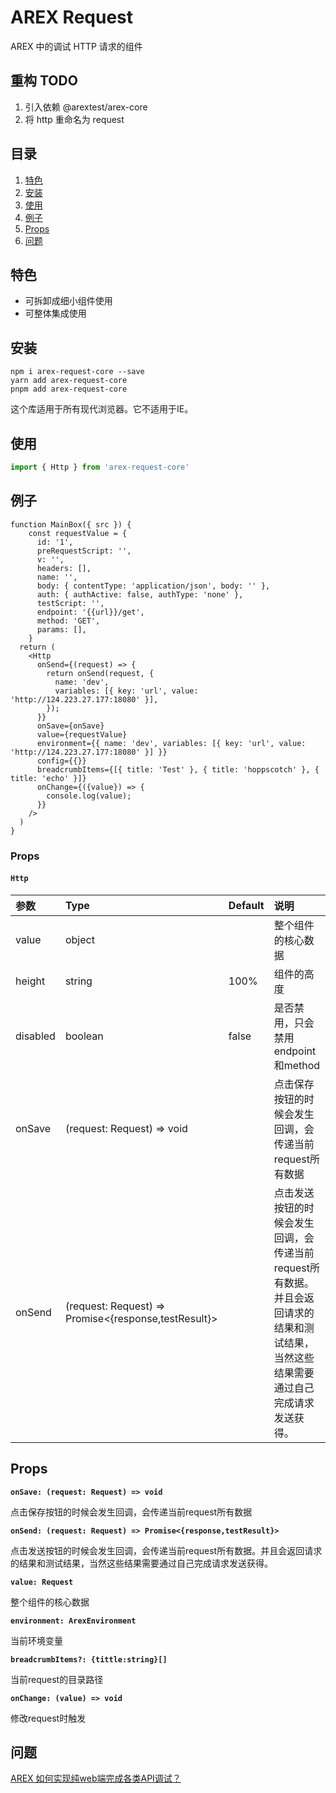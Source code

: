 # AREX Request

AREX 中的调试 HTTP 请求的组件

## 重构 TODO 
1. 引入依赖 @arextest/arex-core
2. 将 http 重命名为 request

## 目录

1. [特色](#特色)
2. [安装](#安装)
3. [使用](#使用)
4. [例子](#例子)
5. [Props](#props)
6. [问题](#问题)

## 特色

- 可拆卸成细小组件使用
- 可整体集成使用

## 安装

```
npm i arex-request-core --save
yarn add arex-request-core
pnpm add arex-request-core
```

这个库适用于所有现代浏览器。它不适用于IE。

## 使用

```js
import { Http } from 'arex-request-core'
```

## 例子

```tsx
function MainBox({ src }) {
    const requestValue = {
      id: '1',
      preRequestScript: '',
      v: '',
      headers: [],
      name: '',
      body: { contentType: 'application/json', body: '' },
      auth: { authActive: false, authType: 'none' },
      testScript: '',
      endpoint: '{{url}}/get',
      method: 'GET',
      params: [],
    }
  return (
    <Http
      onSend={(request) => {
        return onSend(request, {
          name: 'dev',
          variables: [{ key: 'url', value: 'http://124.223.27.177:18080' }],
        });
      }}
      onSave={onSave}
      value={requestValue}
      environment={{ name: 'dev', variables: [{ key: 'url', value: 'http://124.223.27.177:18080' }] }}
      config={{}}
      breadcrumbItems={[{ title: 'Test' }, { title: 'hoppscotch' }, { title: 'echo' }]}
      onChange={({value}) => {
        console.log(value);
      }}
    />
  )
}
```

### Props

#### `Http`

| 参数      | Type   | Default | 说明                                                                    |
|:--------|:-------|:--------|:----------------------------------------------------------------------|
| value   | object |         | 整个组件的核心数据                                                             |
| height  | string | 100%    | 组件的高度                                                                 |
| disabled | boolean | false   | 是否禁用，只会禁用endpoint和method                                              |
| onSave  | (request: Request) => void |         | 点击保存按钮的时候会发生回调，会传递当前request所有数据                                       |
| onSend  | (request: Request) => Promise<{response,testResult}> |         | 点击发送按钮的时候会发生回调，会传递当前request所有数据。并且会返回请求的结果和测试结果，当然这些结果需要通过自己完成请求发送获得。 |

## Props

**`onSave: (request: Request) => void`**

点击保存按钮的时候会发生回调，会传递当前request所有数据

**`onSend: (request: Request) => Promise<{response,testResult}>`**

点击发送按钮的时候会发生回调，会传递当前request所有数据。并且会返回请求的结果和测试结果，当然这些结果需要通过自己完成请求发送获得。


**`value: Request`**

整个组件的核心数据

**`environment: ArexEnvironment`**

当前环境变量

**`breadcrumbItems?: {tittle:string}[]`**

当前request的目录路径

**`onChange: (value) => void`**

修改request时触发


## 问题

[AREX 如何实现纯web端完成各类API调试？](documentation/how-to-complete-debugging.md)
